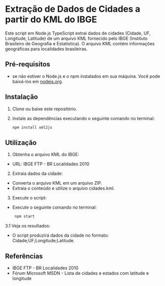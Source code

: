 # Extração de Dados de Cidades a partir do KML do IBGE

Este script em Node.js TypeScript extrai dados de cidades (Cidade, UF, Longitude, Latitude) de um arquivo KML fornecido pelo IBGE (Instituto Brasileiro de Geografia e Estatística). O arquivo KML contém informações geográficas para localidades brasileiras.

## Pré-requisitos

- se não estiver o Node.js e o npm instalados em sua máquina. Você pode baixá-los em [nodejs.org](https://nodejs.org/).

## Instalação

1. Clone ou baixe este repositório.

2. Instale as dependências executando o seguinte comando no terminal:

   ```bash
   npm install xml2js

## Utilização

1. Obtenha o arquivo KML do IBGE:

- URL: IBGE FTP - BR Localidades 2010

2. Extraia dados da cidade:

- Converta o arquivo KML em um arquivo ZIP.
- Extraia o conteúdo e utilize o arquivo cidades.kml.

3. Execute o script:

- Execute o seguinte comando no terminal:

  ```bash
   npm start

3.1 Veja os resultados:

- O script produzirá dados da cidade no formato: Cidade;UF;Longitude;Latitude.

## Referências

- IBGE FTP - BR Localidades 2010
- Fórum Microsoft MSDN - Lista de cidades e estados com latitude e longitude
